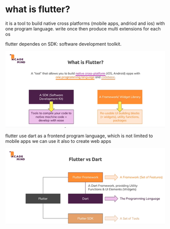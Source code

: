 # what is flutter?
it is a tool to build native cross platforms (mobile apps, andriod and ios) with one program language. write once then produce multi extensions for each os 

flutter dependes on SDK: software development toolkit.

![what is flutter](./assets/images/what-is-flutter.PNG)


flutter use dart as a frontend program language, which is not limited to mobile apps we can use it also to create web apps

![flutter vs dart](./assets/images/flutter-vs-dart.PNG)
